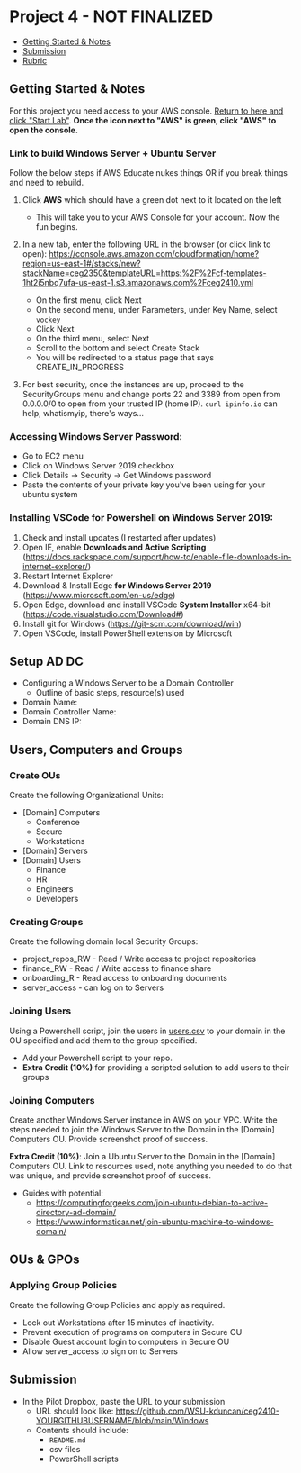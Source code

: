 # Project 4 - NOT FINALIZED

- [Getting Started & Notes](#getting-started--notes)
- [Submission](#submission)
- [Rubric](Rubric.md)

## Getting Started & Notes

For this project you need access to your AWS console. [Return to here and click "Start Lab"](https://awsacademy.instructure.com/courses/13276/modules/items/1137826). **Once the icon next to "AWS" is green, click "AWS" to open the console.**

### Link to build Windows Server + Ubuntu Server

Follow the below steps if AWS Educate nukes things OR if you break things and need to rebuild.

1. Click **AWS** which should have a green dot next to it located on the left
   - This will take you to your AWS Console for your account. Now the fun begins.
2. In a new tab, enter the following URL in the browser (or click link to open): https://console.aws.amazon.com/cloudformation/home?region=us-east-1#/stacks/new?stackName=ceg2350&templateURL=https:%2F%2Fcf-templates-1ht2i5nbq7ufa-us-east-1.s3.amazonaws.com%2Fceg2410.yml

   - On the first menu, click Next
   - On the second menu, under Parameters, under Key Name, select `vockey`
   - Click Next
   - On the third menu, select Next
   - Scroll to the bottom and select Create Stack
   - You will be redirected to a status page that says CREATE_IN_PROGRESS

3. For best security, once the instances are up, proceed to the SecurityGroups menu and change ports 22 and 3389 from open from 0.0.0.0/0 to open from your trusted IP (home IP). `curl ipinfo.io` can help, whatismyip, there's ways...

### Accessing Windows Server Password:

- Go to EC2 menu
- Click on Windows Server 2019 checkbox
- Click Details -> Security -> Get Windows password
- Paste the contents of your private key you've been using for your ubuntu system

### Installing VSCode for Powershell on Windows Server 2019:

1. Check and install updates (I restarted after updates)
2. Open IE, enable **Downloads and Active Scripting** (https://docs.rackspace.com/support/how-to/enable-file-downloads-in-internet-explorer/)
3. Restart Internet Explorer
4. Download & Install Edge **for Windows Server 2019** (https://www.microsoft.com/en-us/edge)
5. Open Edge, download and install VSCode **System Installer** x64-bit (https://code.visualstudio.com/Download#)
6. Install git for Windows (https://git-scm.com/download/win)
7. Open VSCode, install PowerShell extension by Microsoft

## Setup AD DC

- Configuring a Windows Server to be a Domain Controller
  - Outline of basic steps, resource(s) used
- Domain Name:
- Domain Controller Name:
- Domain DNS IP:

## Users, Computers and Groups

### Create OUs

Create the following Organizational Units:

- [Domain] Computers
  - Conference
  - Secure
  - Workstations
- [Domain] Servers
- [Domain] Users
  - Finance
  - HR
  - Engineers
  - Developers

### Creating Groups

Create the following domain local Security Groups:

- project_repos_RW - Read / Write access to project repositories
- finance_RW - Read / Write access to finance share
- onboarding_R - Read access to onboarding documents
- server_access - can log on to Servers

### Joining Users

Using a Powershell script, join the users in [users.csv](users.csv) to your domain in the OU specified ~~and add them to the group specified.~~

- Add your Powershell script to your repo.
- **Extra Credit (10%)** for providing a scripted solution to add users to their groups

### Joining Computers

Create another Windows Server instance in AWS on your VPC. Write the steps needed to join the Windows Server to the Domain in the [Domain] Computers OU. Provide screenshot proof of success.

**Extra Credit (10%)**: Join a Ubuntu Server to the Domain in the [Domain] Computers OU. Link to resources used, note anything you needed to do that was unique, and provide screenshot proof of success.

- Guides with potential:
  - https://computingforgeeks.com/join-ubuntu-debian-to-active-directory-ad-domain/
  - https://www.informaticar.net/join-ubuntu-machine-to-windows-domain/

## OUs & GPOs

### Applying Group Policies

Create the following Group Policies and apply as required.

- Lock out Workstations after 15 minutes of inactivity.
- Prevent execution of programs on computers in Secure OU
- Disable Guest account login to computers in Secure OU
- Allow server_access to sign on to Servers

## Submission

- In the Pilot Dropbox, paste the URL to your submission
  - URL should look like: https://github.com/WSU-kduncan/ceg2410-YOURGITHUBUSERNAME/blob/main/Windows
  - Contents should include:
    - `README.md`
    - csv files
    - PowerShell scripts

